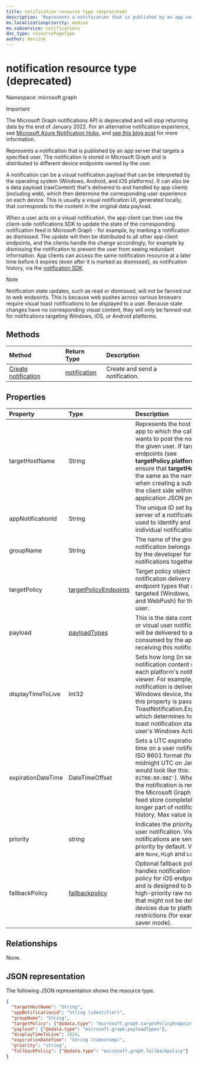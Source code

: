 ```yaml
---
title: notification resource type (deprecated)
description: 'Represents a notification that is published by an app server that targets a specified user. The notification is stored in Microsoft Graph and is distributed to different device endpoints owned by the user. '
ms.localizationpriority: medium
ms.subservice: notifications
doc_type: resourcePageType
author: merzink
---
```


# notification resource type (deprecated)

Namespace: microsoft.graph

> [!IMPORTANT]
> The Microsoft Graph notifications API is deprecated and will stop returning data by the end of January 2022. For an alternative notification experience, see [Microsoft Azure Notification Hubs](/azure/notification-hubs), and [see this blog post](https://devblogs.microsoft.com/microsoft365dev/retiring-microsoft-graph-notifications/) for more information.

Represents a notification that is published by an app server that targets a specified user. The notification is stored in Microsoft Graph and is distributed to different device endpoints owned by the user. 

A notification can be a visual notification payload that can be interpreted by the operating system (Windows, Android, and iOS platforms). It can also be a data payload (rawContent) that's delivered to and handled by app clients (including web), which then determine the corresponding user experience on each device.  This is usually a visual notification UI, generated locally, that corresponds to the content in the original data payload. 

When a user acts on a visual notification, the app client can then use the client-side notifications SDK to update the state of the corresponding notification feed in Microsoft Graph - for example, by marking a notification as dismissed. The update will then be distributed to all other app client endpoints, and the clients handle the change accordingly, for example by dismissing the notification to prevent the user from seeing redundant information. App clients can access the same notification resource at a later time before it expires (even after it is marked as dismissed), as notification history, via the [notification SDK](https://aka.ms/GNSDK). 

> [!NOTE]
> Notification state updates, such as read or dismissed, will not be fanned out to web endpoints. This is because web pushes across various browsers require visual toast notifications to be displayed to a user. Because state changes have no corresponding visual content, they will only be fanned-out for notifications targeting Windows, iOS, or Android platforms.

## Methods

| Method                                                   | Return Type                                 | Description                     |
| :------------------------------------------------------- | :------------------------------------------ | :------------------------------ |
| [Create notification](../api/user-post-notifications.md) | [notification](projectrome-notification.md) | Create and send a notification. |

## Properties

| Property           | Type                                              | Description                                                                                                                                                                                                                                                                                                                                               |
| :----------------- | :------------------------------------------------ | :-------------------------------------------------------------------------------------------------------------------------------------------------------------------------------------------------------------------------------------------------------------------------------------------------------------------------------------------------------- |
| targetHostName     | String                                            | Represents the host name of the app to which the calling service wants to post the notification, for the given user. If targeting web endpoints (see **targetPolicy.platformTypes**), ensure that **targetHostName** is the same as the name used when creating a subscription on the client side within the application JSON property.                   |
| appNotificationId  | String                                            | The unique ID set by the app server of a notification that is used to identify and target an individual notification.                                                                                                                                                                                                                                     |
| groupName          | String                                            | The name of the group that this notification belongs to. It is set by the developer for grouping notifications together.                                                                                                                                                                                                                   |
| targetPolicy       | [targetPolicyEndpoints](targetpolicyendpoints.md) | Target policy object handles notification delivery policy for endpoint types that should be targeted (Windows, iOS, Android and WebPush) for the given user.                                                                                                                                                                                              |
| payload            | [payloadTypes](payloadtypes.md)                   | This is the data content of a raw or visual user notification that will be delivered to and consumed by the app client receiving this notification.                                                                                                                                                                                                       |
| displayTimeToLive  | Int32                                             | Sets how long (in seconds) this notification content stays in each platform's notification viewer. For example, when the notification is delivered to a Windows device, the value of this property is passed on to ToastNotification.ExpirationTime, which determines how long the toast notification stays in the user's Windows Action Center.  |
| expirationDateTime | DateTimeOffset                                    | Sets a UTC expiration date and time on a user notification using ISO 8601 format (for example, midnight UTC on Jan 1, 2019 would look like this: `'2019-01-01T00:00:00Z'`). When time is up, the notification is removed from the Microsoft Graph notification feed store completely and is no longer part of notification history. Max value is 30 days. |
| priority           | string                                            | Indicates the priority of a raw user notification. Visual notifications are sent with high priority by default. Valid values are `None`, `High` and `Low`.                                                                                                                                                                                                |
| fallbackPolicy     | [fallbackpolicy](fallbackpolicy.md)               | Optional fallback policy object handles notification fallback policy for iOS endpoints only and is designed to be used for high-priority raw notifications that might not be delivered to devices due to platform specific restrictions (for example battery saver mode).                                                                                        |

## Relationships

None.

## JSON representation

The following JSON representation shows the resource type.

<!-- {
  "blockType": "resource",
  "optionalProperties": [

  ],
  "@odata.type": "microsoft.graph.notification",
  "keyProperty": "id"
}-->

```json
{
  "targetHostName": "String",
  "appNotificationid": "String (identifier)",
  "groupName": "String", 
  "targetPolicy": {"@odata.type": "microsoft.graph.targetPolicyEndpoints"},
  "payload": {"@odata.type": "microsoft.graph.payloadTypes"},
  "displayTimeToLive": 1024,
  "expirationDateTime": "String (timestamp)",
  "priority": "string",
  "fallbackPolicy": {"@odata.type": "microsoft.graph.fallbackpolicy"} 
}
```

<!-- uuid: 16cd6b66-4b1a-43a1-adaf-3a886856ed98
2019-02-04 14:57:30 UTC -->

<!-- {
  "type": "#page.annotation",
  "description": "notification resource",
  "keywords": "",
  "section": "documentation",
  "tocPath": ""
}-->
